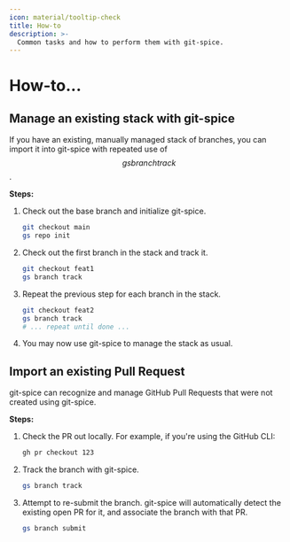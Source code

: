 ```yaml
---
icon: material/tooltip-check
title: How-to
description: >-
  Common tasks and how to perform them with git-spice.
---
```


# How-to...

## Manage an existing stack with git-spice

If you have an existing, manually managed stack of branches,
you can import it into git-spice with repeated use of $$gs branch track$$.

**Steps:**

1. Check out the base branch and initialize git-spice.

    ```bash
    git checkout main
    gs repo init
    ```

2. Check out the first branch in the stack and track it.

    ```bash
    git checkout feat1
    gs branch track
    ```

3. Repeat the previous step for each branch in the stack.

    ```bash
    git checkout feat2
    gs branch track
    # ... repeat until done ...
    ```

4. You may now use git-spice to manage the stack as usual.

## Import an existing Pull Request

git-spice can recognize and manage GitHub Pull Requests
that were not created using git-spice.

**Steps:**

1. Check the PR out locally.
   For example, if you're using the GitHub CLI:

    ```bash
    gh pr checkout 123
    ```

2. Track the branch with git-spice.

    ```bash
    gs branch track
    ```

3. Attempt to re-submit the branch.
   git-spice will automatically detect the existing open PR for it,
   and associate the branch with that PR.

    ```bash
    gs branch submit
    ```
